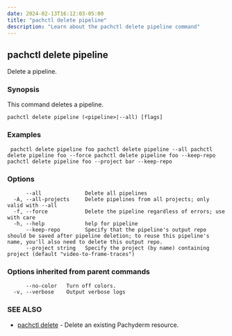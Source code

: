 ```yaml
---
date: 2024-02-13T16:12:03-05:00
title: "pachctl delete pipeline"
description: "Learn about the pachctl delete pipeline command"
---
```


## pachctl delete pipeline

Delete a pipeline.

### Synopsis

This command deletes a pipeline.

```
pachctl delete pipeline (<pipeline>|--all) [flags]
```

### Examples

```
 pachctl delete pipeline foo pachctl delete pipeline --all pachctl delete pipeline foo --force pachctl delete pipeline foo --keep-repo pachctl delete pipeline foo --project bar --keep-repo
```

### Options

```
      --all              Delete all pipelines
  -A, --all-projects     Delete pipelines from all projects; only valid with --all
  -f, --force            Delete the pipeline regardless of errors; use with care
  -h, --help             help for pipeline
      --keep-repo        Specify that the pipeline's output repo should be saved after pipeline deletion; to reuse this pipeline's name, you'll also need to delete this output repo.
      --project string   Specify the project (by name) containing project (default "video-to-frame-traces")
```

### Options inherited from parent commands

```
      --no-color   Turn off colors.
  -v, --verbose    Output verbose logs
```

### SEE ALSO

* [pachctl delete](../pachctl_delete)	 - Delete an existing Pachyderm resource.

